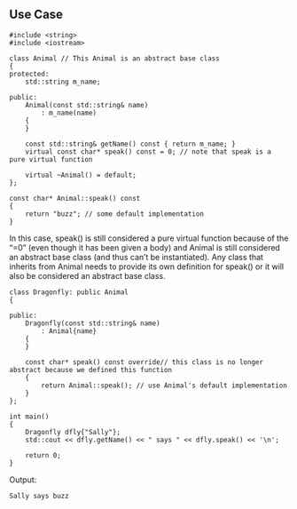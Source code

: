 ## Use Case

	#include <string>
	#include <iostream>

	class Animal // This Animal is an abstract base class
	{
	protected:
	    std::string m_name;

	public:
	    Animal(const std::string& name)
	        : m_name(name)
	    {
	    }

	    const std::string& getName() const { return m_name; }
	    virtual const char* speak() const = 0; // note that speak is a pure virtual function

	    virtual ~Animal() = default;
	};

	const char* Animal::speak() const
	{
	    return "buzz"; // some default implementation
	}

In this case, speak() is still considered a pure virtual function because of the “=0” (even though it has been given a body) and Animal is still considered an abstract base class (and thus can’t be instantiated). Any class that inherits from Animal needs to provide its own definition for speak() or it will also be considered an abstract base class.

	class Dragonfly: public Animal
	{

	public:
	    Dragonfly(const std::string& name)
	        : Animal{name}
	    {
	    }

	    const char* speak() const override// this class is no longer abstract because we defined this function
	    {
	        return Animal::speak(); // use Animal's default implementation
	    }
	};

	int main()
	{
	    Dragonfly dfly{"Sally"};
	    std::cout << dfly.getName() << " says " << dfly.speak() << '\n';

	    return 0;
	}

Output:

	Sally says buzz
